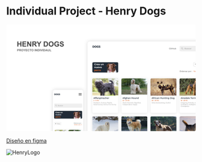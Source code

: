 # Individual Project - Henry Dogs

![app](https://raw.githubusercontent.com/villalb4/Dogs/main/app-readme.png)

<a href="https://www.figma.com/file/UvD2P2kbaTAmY4hIiN7JIg/PI-dogs?node-id=0%3A1">Diseño en figma</a>

![HenryLogo](https://d31uz8lwfmyn8g.cloudfront.net/Assets/logo-henry-white-lg.png)
